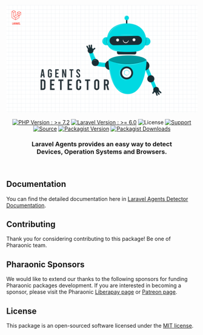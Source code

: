<p align="center"><a href="https://pharaonic.io" target="_blank"><img src="https://raw.githubusercontent.com/Pharaonic/logos/main/agents.jpg"></a></p>

<p align="center">
  <a href="https://php.net" target="_blank"><img src="https://img.shields.io/static/v1?label=PHP&message=%3E=7.2&color=blue&style=flat-square" alt="PHP Version : >= 7.2"></a>
  <a href="https://laravel.com" target="_blank"><img src="https://img.shields.io/static/v1?label=Laravel&message=%3E=6.0&color=F05340&style=flat-square" alt="Laravel Version : >= 6.0"></a>
  <img src="https://img.shields.io/static/v1?label=License&message=MIT&color=brightgreen&style=flat-square" alt="License">
  <a href="https://liberapay.com/Pharaonic" target="_blank"><img src="https://img.shields.io/liberapay/receives/Pharaonic?color=gold&label=Support&style=flat-square" alt="Support"></a>
  <br>
  <a href="https://packagist.org/packages/Pharaonic/laravel-agents" target="_blank"><img src="https://img.shields.io/static/v1?label=Packagist&message=pharaonic/laravel-agents&color=blue&logo=packagist&logoColor=white" alt="Source"></a>
  <a href="https://packagist.org/packages/pharaonic/laravel-agents" target="_blank"><img src="https://poser.pugx.org/pharaonic/laravel-agents/v" alt="Packagist Version"></a>
  <a href="https://packagist.org/packages/pharaonic/laravel-agents" target="_blank"><img src="https://poser.pugx.org/pharaonic/laravel-agents/downloads" alt="Packagist Downloads"></a>
</p>

<h3 align="center">Laravel Agents provides an easy way to detect<br>Devices, Operation Systems and Browsers.</h3>
<br>

## Documentation

You can find the detailed documentation here in [Laravel Agents Detector Documentation](https://pharaonic.io/package/2-laravel/24-agents-detector).

## Contributing

Thank you for considering contributing to this package! Be one of Pharaonic team.

## Pharaonic Sponsors

We would like to extend our thanks to the following sponsors for funding Pharaonic packages development. If you are interested in becoming a sponsor, please visit the Pharaonic [Liberapay page](https://en.liberapay.com/Pharaonic) or [Patreon page](https://patreon.com/Pharaonic).

## License

This package is an open-sourced software licensed under the [MIT license](https://opensource.org/licenses/MIT).
